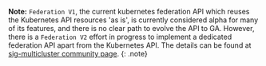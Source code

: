 **Note:** `Federation V1`, the current kubernetes federation API which reuses the Kubernetes API 
resources 'as is', is currently considered alpha for many of its features, and there is no clear
path to evolve the API to GA. However, there is a `Federation V2` effort in progress to implement
a dedicated federation API apart from the Kubernetes API. The details can be found at
[sig-multicluster community page](https://github.com/kubernetes/community/tree/master/sig-multicluster).
{: .note}

<br>
